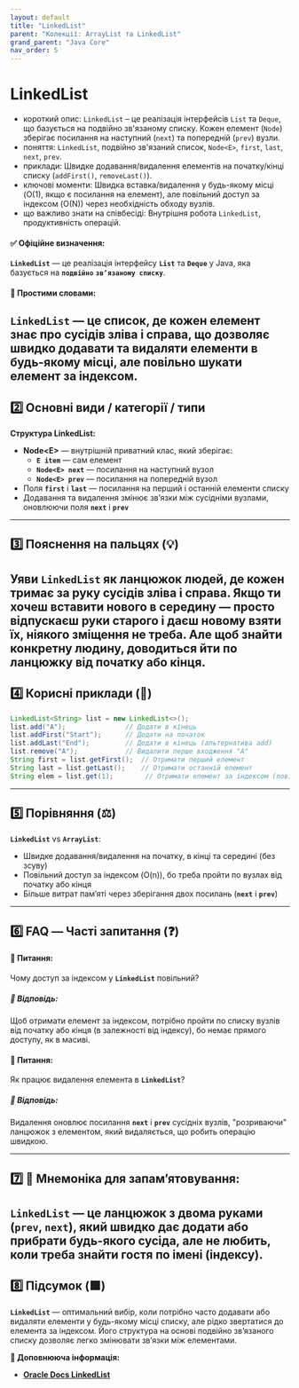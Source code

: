 ```yaml
---
layout: default
title: "LinkedList"
parent: "Колекції: ArrayList та LinkedList"
grand_parent: "Java Core"
nav_order: 5
---
```


# LinkedList

*   короткий опис: `LinkedList` – це реалізація інтерфейсів `List` та `Deque`, що базується на подвійно зв'язаному списку. Кожен елемент (`Node`) зберігає посилання на наступний (`next`) та попередній (`prev`) вузли.
*   поняття: `LinkedList`, подвійно зв'язаний список, `Node<E>`, `first`, `last`, `next`, `prev`.
*   приклади: Швидке додавання/видалення елементів на початку/кінці списку (`addFirst()`, `removeLast()`).
*   ключові моменти: Швидка вставка/видалення у будь-якому місці (O(1), якщо є посилання на елемент), але повільний доступ за індексом (O(N)) через необхідність обходу вузлів.
*   що важливо знати на співбесіді: Внутрішня робота `LinkedList`, продуктивність операцій.
#### **✅ Офіційне визначення:**

**`LinkedList`** — це реалізація інтерфейсу **`List`** та **`Deque`** у Java, яка базується на **`подвійно`** **`зв’язаному списку`**.

#### **🧠 Простими словами:**

**`LinkedList`** — це список, де кожен елемент знає про сусідів зліва і справа, що дозволяє швидко додавати та видаляти елементи в будь-якому місці, але повільно шукати елемент за індексом.
---

## **2️⃣ Основні види / категорії / типи**

**Структура LinkedList:**

* **Node\<E\>** — внутрішній приватний клас, який зберігає:
    * **`E item`** — сам елемент
    * **`Node<E> next`** — посилання на наступний вузол
    * **`Node<E> prev`** — посилання на попередній вузол
* Поля **`first`** і **`last`** — посилання на перший і останній елементи списку
* Додавання та видалення змінює зв’язки між сусідніми вузлами, оновлюючи поля **`next`** і **`prev`**

---

## **3️⃣ Пояснення на пальцях (💡)**

Уяви **`LinkedList`** як ланцюжок людей, де кожен тримає за руку сусідів зліва і справа. Якщо ти хочеш вставити нового в середину — просто відпускаєш руки старого і даєш новому взяти їх, ніякого зміщення не треба. Але щоб знайти конкретну людину, доводиться йти по ланцюжку від початку або кінця.
---

## **4️⃣ Корисні приклади (🧪)**

```java
LinkedList<String> list = new LinkedList<>();
list.add("A");               // Додати в кінець
list.addFirst("Start");      // Додати на початок
list.addLast("End");         // Додати в кінець (альтернатива add)
list.remove("A");            // Видалити перше входження "A"
String first = list.getFirst();  // Отримати перший елемент
String last = list.getLast();    // Отримати останній елемент
String elem = list.get(1);        // Отримати елемент за індексом (повільно!)
```
---

## **5️⃣ Порівняння (⚖️)**

**`LinkedList`** vs **`ArrayList`**:

* Швидке додавання/видалення на початку, в кінці та середині (без зсуву)
* Повільний доступ за індексом (O(n)), бо треба пройти по вузлах від початку або кінця
* Більше витрат пам’яті через зберігання двох посилань (**`next`** і **`prev`**)

---

## **6️⃣ FAQ — Часті запитання (❓)**

#### **🔹 Питання:**

Чому доступ за індексом у **`LinkedList`** повільний?

##### **💬 Відповідь:**

Щоб отримати елемент за індексом, потрібно пройти по списку вузлів від початку або кінця (в залежності від індексу), бо немає прямого доступу, як в масиві.

#### 

#### **🔹 Питання:**

Як працює видалення елемента в **`LinkedList`**?

##### **💬 Відповідь:**

Видалення оновлює посилання **`next`** і **`prev`** сусідніх вузлів, "розриваючи" ланцюжок з елементом, який видаляється, що робить операцію швидкою.

---

## **7️⃣ 🧠 Мнемоніка для запам’ятовування:**

**`LinkedList`** — це ланцюжок з двома руками (**`prev`**, **`next`**), який швидко дає додати або прибрати будь-якого сусіда, але не любить, коли треба знайти гостя по імені (індексу).
---

## **8️⃣ Підсумок (🟩)**

**`LinkedList`** — оптимальний вибір, коли потрібно часто додавати або видаляти елементи у будь-якому місці списку, але рідко звертатися до елемента за індексом. Його структура на основі подвійно зв’язаного списку дозволяє легко змінювати зв’язки між елементами.

**🔗 Доповнююча інформація:**

* [**Oracle Docs LinkedList**](https://docs.oracle.com/en/java/javase/20/docs/api/java.base/java/util/LinkedList.html)